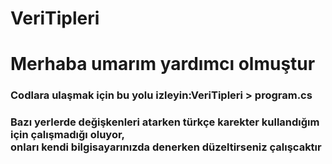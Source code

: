 # VeriTipleri
<h1> Merhaba umarım yardımcı olmuştur </h1>
<h3>Codlara ulaşmak için bu yolu izleyin:VeriTipleri > program.cs</h3>
<h3> Bazı yerlerde değişkenleri atarken türkçe karekter kullandığım için çalışmadığı oluyor, <br> onları kendi bilgisayarınızda denerken düzeltirseniz çalışcaktır <h3>
